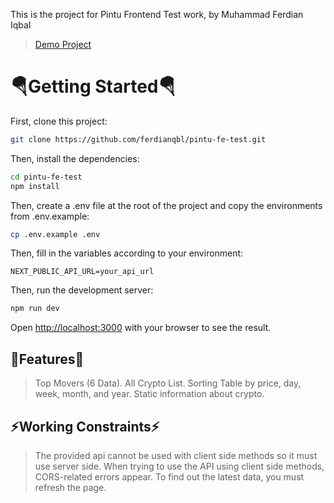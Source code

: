 This is the project for Pintu Frontend Test work, by Muhammad Ferdian Iqbal

> [Demo Project](https://pintu-fe-test-ten.vercel.app/)

# 🪂Getting Started🪂

First, clone this project:

```bash
git clone https://github.com/ferdianqbl/pintu-fe-test.git
```

Then, install the dependencies:

```bash
cd pintu-fe-test
npm install
```

Then, create a .env file at the root of the project and copy the environments from .env.example:

```bash
cp .env.example .env
```

Then, fill in the variables according to your environment:

```
NEXT_PUBLIC_API_URL=your_api_url
```

Then, run the development server:

```bash
npm run dev
```

Open [http://localhost:3000](http://localhost:3000) with your browser to see the result.

## 🚀Features🚀

> Top Movers (6 Data).
> All Crypto List.
> Sorting Table by price, day, week, month, and year.
> Static information about crypto.

## ⚡Working Constraints⚡

> The provided api cannot be used with client side methods so it must use server side.
> When trying to use the API using client side methods, CORS-related errors appear.
> To find out the latest data, you must refresh the page.
